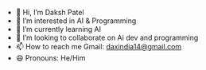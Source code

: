 - 👋 Hi, I’m Daksh Patel
- 👀 I’m interested in AI & Programming
- 🌱 I’m currently learning AI
- 💞️ I’m looking to collaborate on Ai dev and programming
- 📫 How to reach me Gmail: daxindia14@gmail.com
- 😄 Pronouns: He/Him

<!---
PatelDaksh0/PatelDaksh0 is a ✨ special ✨ repository because its `README.md` (this file) appears on your GitHub profile.
You can click the Preview link to take a look at your changes.
--->

